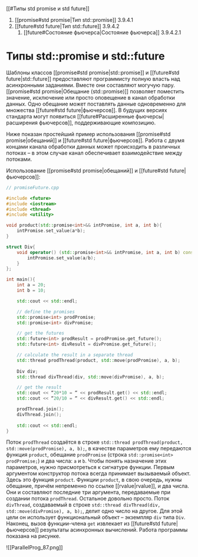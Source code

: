 
[[#Типы std promise и std future]]
1. [[promise#std promise|Тип std::promise]] 3.9.4.1
2. [[future#std future|Тип std::future]] 3.9.4.2
	1. [[future#Состояние фьючерса|Состояние фьючерса]] 3.9.4.2.1
	
# Типы std::promise и std::future

Шаблоны классов [[promise#std promise|std::promise]] и [[future#std future|std::future]] предоставляют программисту полную власть над асинхронными заданиями. Вместе они составляют могучую пару. [[promise#std promise|Обещание (std::promise)]] позволяет поместить значение, исключение или просто оповещение в канал обработки данных. Одно обещание может поставлять данные одновременно для множества [[future#std future|фьючерсов]]. В будущих версиях стандарта могут появиться [[future#Расширенные фьючерсы|расширения фьючерсов]], поддерживающие композицию.

Ниже показан простейший пример использования [[promise#std promise|обещаний]] и [[future#std future|фьючерсов]]. Работа с двумя концами канала обработки данных может происходить в различных потоках – в этом случае канал обеспечивает взаимодействие между
потоками.

Использование [[promise#std promise|обещаний]] и [[future#std future|фьючерсов]]:
```c++
// promiseFuture.cpp

#include <future>
#include <iostream>
#include <thread>
#include <utility>

void product(std::promise<int>&& intPromise, int a, int b){
	intPromise.set_value(a*b);
}

struct Div{
	void operator() (std::promise<int>&& intPromise, int a, int b) const {
		intPromise.set_value(a/b);
	}
};

int main(){
	int a = 20;
	int b = 10;

	std::cout << std::endl;

	// define the promises
	std::promise<int> prodPromise;
	std::promise<int> divPromise;

	// get the futures
	std::future<int> prodResult = prodPromise.get_future();
	std::future<int> divResult = divPromise.get_future();

	// calculate the result in a separate thread
	std::thread prodThread(product, std::move(prodPromise), a, b);
	
	Div div;
	std::thread divThread(div, std::move(divPromise), a, b);

	// get the result
	std::cout << “20*10 = “ << prodResult.get() << std::endl;
	std::cout << “20/10 = “ << divResult.get() << std::endl;

	prodThread.join();
	divThread.join();
	
	std::cout << std::endl;
}
```

Поток `prodThread` создаётся в строке `std::thread prodThread(product, std::move(prodPromise), a, b);`, в качестве параметров ему передаются функция `product`, обещание `prodPromise` (строка `std::promise<int> prodPromise;`) и два числа: `a` и `b`. Чтобы понять назначение этих параметров, нужно присмотреться к сигнатуре функции. Первым аргументом конструктор потока всегда принимает вызываемый объект. Здесь это функция `product`. Функции `product`, в свою очередь, нужны обещание, причём непременно по ссылке [[rvalue|rvalue]], и два числа. Они и составляют последние три аргумента, передаваемые при создании потока `prodThread`. Остальное довольно просто. Поток `divThread`, создаваемый в строке `std::thread divThread(div, std::move(divPromise), a, b);`, делит одно число на другое. Для этой цели он использует функциональный объект – экземпляр `div` типа `Div`. Наконец, вызов функции-члена `get` извлекает из [[future#std future|фьючерсов]] результаты асинхронных вычислений. Работа программы показана на рисунке.

![[ParallelProg_87.png]]


